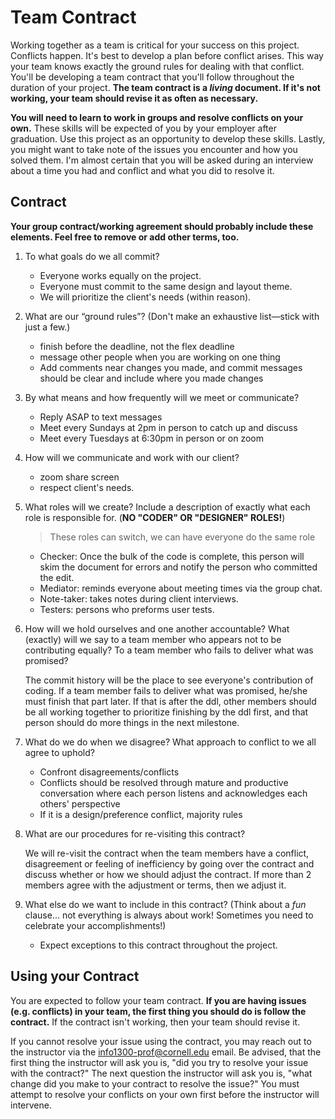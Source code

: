 # Team Contract

Working together as a team is critical for your success on this project. Conflicts happen. It's best to develop a plan before conflict arises. This way your team knows exactly the ground rules for dealing with that conflict. You'll be developing a team contract that you'll follow throughout the duration of your project. **The team contract is a *living* document. If it's not working, your team should revise it as often as necessary.**

**You will need to learn to work in groups and resolve conflicts on your own.** These skills will be expected of you by your employer after graduation. Use this project as an opportunity to develop these skills. Lastly, you might want to take note of the issues you encounter and how you solved them. I'm almost certain that you will be asked during an interview about a time you had and conflict and what you did to resolve it.

## Contract

**Your group contract/working agreement should probably include these elements. Feel free to remove or add other terms, too.**

1. To what goals do we all commit?

    - Everyone works equally on the project.
    - Everyone must commit to the same design and layout theme.
    - We will prioritize the client's needs (within reason).

2. What are our “ground rules”? (Don't make an exhaustive list—stick with just a few.)

    - finish before the deadline, not the flex deadline
    - message other people when you are working on one thing
    - Add comments near changes you made, and commit messages should be clear and include where you made changes


3. By what means and how frequently will we meet or communicate?

    - Reply ASAP to text messages
    - Meet every Sundays at 2pm in person to catch up and discuss
    - Meet every Tuesdays at 6:30pm in person or on zoom

4. How will we communicate and work with our client?

    - zoom share screen
    - respect client's needs.

5. What roles will we create? Include a description of exactly what each role is responsible for. (**NO "CODER" OR "DESIGNER" ROLES!**)

    >These roles can switch, we can have everyone do the same role

    - Checker: Once the bulk of the code is complete, this person will skim the document for errors and notify the person who committed the edit.
    - Mediator: reminds everyone about meeting times via the group chat.
    - Note-taker: takes notes during client interviews.
    - Testers: persons who preforms user tests.


6. How will we hold ourselves and one another accountable? What (exactly) will we say to a team member who appears not to be contributing equally? To a team member who fails to deliver what was promised?

    The commit history will be the place to see everyone's contribution of coding.
    If a team member fails to deliver what was promised, he/she must finish that part later. If that is after the ddl, other members should be all working together to prioritize finishing by the ddl first, and that person should do more things in the next milestone.

7. What do we do when we disagree? What approach to conflict to we all agree to uphold?

    - Confront disagreements/conflicts
    - Conflicts should be resolved through mature and productive conversation where each person listens and acknowledges each others' perspective
    - If it is a design/preference conflict, majority rules

8. What are our procedures for re-visiting this contract?

    We will re-visit the contract when the team members have a conflict, disagreement or feeling of inefficiency by going over the contract and discuss whether or how we should adjust the contract. If more than 2 members agree with the adjustment or terms, then we adjust it.

9. What else do we want to include in this contract? (Think about a *fun* clause... not everything is always about work! Sometimes you need to celebrate your accomplishments!)

    - Expect exceptions to this contract throughout the project.


## Using your Contract

You are expected to follow your team contract. **If you are having issues (e.g. conflicts) in your team, the first thing you should do is follow the contract.** If the contract isn't working, then your team should revise it.

If you cannot resolve your issue using the contract, you may reach out to the instructor via the <info1300-prof@cornell.edu> email. Be advised, that the first thing the instructor will ask you is, "did you try to resolve your issue with the contract?" The next question the instructor will ask you is, "what change did you make to your contract to resolve the issue?" You must attempt to resolve your conflicts on your own first before the instructor will intervene.
